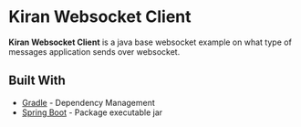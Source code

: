 # Kiran Websocket Client

**Kiran Websocket Client** is a java base websocket example on what type of messages application sends over websocket.




## Built With
* [Gradle](https://gradle.org/) - Dependency Management
* [Spring Boot](https://projects.spring.io/spring-boot) - Package executable jar

